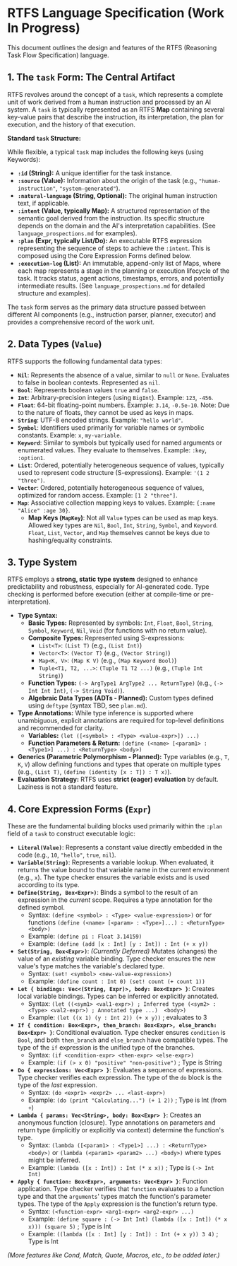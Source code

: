 # RTFS Language Specification (Work In Progress)

This document outlines the design and features of the RTFS (Reasoning Task Flow Specification) language.

## 1. The `task` Form: The Central Artifact

RTFS revolves around the concept of a `task`, which represents a complete unit of work derived from a human instruction and processed by an AI system. A `task` is typically represented as an RTFS **Map** containing several key-value pairs that describe the instruction, its interpretation, the plan for execution, and the history of that execution.

**Standard `task` Structure:**

While flexible, a typical `task` map includes the following keys (using Keywords):

*   **`:id` (String):** A unique identifier for the task instance.
*   **`:source` (Value):** Information about the origin of the task (e.g., `"human-instruction"`, `"system-generated"`).
*   **`:natural-language` (String, Optional):** The original human instruction text, if applicable.
*   **`:intent` (Value, typically Map):** A structured representation of the semantic goal derived from the instruction. Its specific structure depends on the domain and the AI's interpretation capabilities. (See `language_prospections.md` for examples).
*   **`:plan` (Expr, typically List/Do):** An executable RTFS expression representing the sequence of steps to achieve the `:intent`. This is composed using the Core Expression Forms defined below.
*   **`:execution-log` (List):** An immutable, append-only list of Maps, where each map represents a stage in the planning or execution lifecycle of the task. It tracks status, agent actions, timestamps, errors, and potentially intermediate results. (See `language_prospections.md` for detailed structure and examples).

The `task` form serves as the primary data structure passed between different AI components (e.g., instruction parser, planner, executor) and provides a comprehensive record of the work unit.

## 2. Data Types (`Value`)

RTFS supports the following fundamental data types:

*   **`Nil`**: Represents the absence of a value, similar to `null` or `None`. Evaluates to false in boolean contexts. Represented as `nil`.
*   **`Bool`**: Represents boolean values `true` and `false`.
*   **`Int`**: Arbitrary-precision integers (using `BigInt`). Example: `123`, `-456`.
*   **`Float`**: 64-bit floating-point numbers. Example: `3.14`, `-0.5e-10`. Note: Due to the nature of floats, they cannot be used as keys in maps.
*   **`String`**: UTF-8 encoded strings. Example: `"hello world"`.
*   **`Symbol`**: Identifiers used primarily for variable names or symbolic constants. Example: `x`, `my-variable`.
*   **`Keyword`**: Similar to symbols but typically used for named arguments or enumerated values. They evaluate to themselves. Example: `:key`, `:option1`.
*   **`List`**: Ordered, potentially heterogeneous sequence of values, typically used to represent code structure (S-expressions). Example: `'(1 2 "three")`.
*   **`Vector`**: Ordered, potentially heterogeneous sequence of values, optimized for random access. Example: `[1 2 "three"]`.
*   **`Map`**: Associative collection mapping keys to values. Example: `{:name "Alice" :age 30}`.
    *   **Map Keys (`MapKey`)**: Not all `Value` types can be used as map keys. Allowed key types are `Nil`, `Bool`, `Int`, `String`, `Symbol`, and `Keyword`. `Float`, `List`, `Vector`, and `Map` themselves cannot be keys due to hashing/equality constraints.

## 3. Type System

RTFS employs a **strong, static type system** designed to enhance predictability and robustness, especially for AI-generated code. Type checking is performed before execution (either at compile-time or pre-interpretation).

*   **Type Syntax:**
    *   **Basic Types:** Represented by symbols: `Int`, `Float`, `Bool`, `String`, `Symbol`, `Keyword`, `Nil`, `Void` (for functions with no return value).
    *   **Composite Types:** Represented using S-expressions:
        *   `List<T>`: `(List T)` (e.g., `(List Int)`)
        *   `Vector<T>`: `(Vector T)` (e.g., `(Vector String)`)
        *   `Map<K, V>`: `(Map K V)` (e.g., `(Map Keyword Bool)`)
        *   `Tuple<T1, T2, ...>`: `(Tuple T1 T2 ...)` (e.g., `(Tuple Int String)`)
    *   **Function Types:** `(-> ArgType1 ArgType2 ... ReturnType)` (e.g., `(-> Int Int Int)`, `(-> String Void)`).
    *   **Algebraic Data Types (ADTs - Planned):** Custom types defined using `deftype` (syntax TBD, see `plan.md`).
*   **Type Annotations:** While type inference is supported where unambiguous, explicit annotations are required for top-level definitions and recommended for clarity.
    *   **Variables:** `(let ([<symbol> : <Type> <value-expr>]) ...)`
    *   **Function Parameters & Return:** `(define (<name> [<param1> : <Type1>] ...) : <ReturnType> <body>)`
*   **Generics (Parametric Polymorphism - Planned):** Type variables (e.g., `T`, `K`, `V`) allow defining functions and types that operate on multiple types (e.g., `(List T)`, `(define (identity [x : T]) : T x)`).
*   **Evaluation Strategy:** RTFS uses **strict (eager) evaluation** by default. Laziness is not a standard feature.

## 4. Core Expression Forms (`Expr`)

These are the fundamental building blocks used primarily within the `:plan` field of a `task` to construct executable logic:

*   **`Literal(Value)`**: Represents a constant value directly embedded in the code (e.g., `10`, `"hello"`, `true`, `nil`).
*   **`Variable(String)`**: Represents a variable lookup. When evaluated, it returns the value bound to that variable name in the current environment (e.g., `x`). The type checker ensures the variable exists and is used according to its type.
*   **`Define(String, Box<Expr>)`**: Binds a symbol to the result of an expression in the *current* scope. Requires a type annotation for the defined symbol.
    *   Syntax: `(define <symbol> : <Type> <value-expression>)` or for functions `(define (<name> [<param> : <Type>]...) : <ReturnType> <body>)`
    *   Example: `(define pi : Float 3.14159)`
    *   Example: `(define (add [x : Int] [y : Int]) : Int (+ x y))`
*   **`Set(String, Box<Expr>)`**: *(Currently Deferred)* Mutates (changes) the value of an *existing* variable binding. Type checker ensures the new value's type matches the variable's declared type.
    *   Syntax: `(set! <symbol> <new-value-expression>)`
    *   Example: `(define count : Int 0) (set! count (+ count 1))`
*   **`Let { bindings: Vec<(String, Expr)>, body: Box<Expr> }`**: Creates local variable bindings. Types can be inferred or explicitly annotated.
    *   Syntax: `(let ((<sym1> <val1-expr>) ; Inferred type
                  (<sym2> : <Type> <val2-expr>) ; Annotated type
                  ...) 
                 <body>)`
    *   Example: `(let ((x 1) (y : Int 2)) (+ x y))` ; evaluates to 3
*   **`If { condition: Box<Expr>, then_branch: Box<Expr>, else_branch: Box<Expr> }`**: Conditional evaluation. Type checker ensures `condition` is `Bool`, and both `then_branch` and `else_branch` have compatible types. The type of the `if` expression is the unified type of the branches.
    *   Syntax: `(if <condition-expr> <then-expr> <else-expr>)`
    *   Example: `(if (> x 0) "positive" "non-positive")` ; Type is String
*   **`Do { expressions: Vec<Expr> }`**: Evaluates a sequence of expressions. Type checker verifies each expression. The type of the `do` block is the type of the *last* expression.
    *   Syntax: `(do <expr1> <expr2> ... <last-expr>)`
    *   Example: `(do (print "Calculating...") (+ 1 2))` ; Type is Int (from `+`)
*   **`Lambda { params: Vec<String>, body: Box<Expr> }`**: Creates an anonymous function (closure). Type annotations on parameters and return type (implicitly or explicitly via context) determine the function's type.
    *   Syntax: `(lambda ([<param1> : <Type1>] ...) : <ReturnType> <body>)` or `(lambda (<param1> <param2> ...) <body>)` where types might be inferred.
    *   Example: `(lambda ([x : Int]) : Int (* x x))` ; Type is `(-> Int Int)`
*   **`Apply { function: Box<Expr>, arguments: Vec<Expr> }`**: Function application. Type checker verifies that `function` evaluates to a function type and that the `arguments`' types match the function's parameter types. The type of the `Apply` expression is the function's return type.
    *   Syntax: `(<function-expr> <arg1-expr> <arg2-expr> ...)`
    *   Example: `(define square : (-> Int Int) (lambda ([x : Int]) (* x x))) (square 5)` ; Type is Int
    *   Example: `((lambda ([x : Int] [y : Int]) : Int (+ x y)) 3 4)` ; Type is Int

*(More features like Cond, Match, Quote, Macros, etc., to be added later.)*
